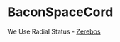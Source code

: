 # BaconSpaceCord
We Use  Radial Status - [
Zerebos](https://raw.githubusercontent.com/rauenzi/BetterDiscordAddons/master/Themes/RadialStatus/RadialStatus.theme.css)
